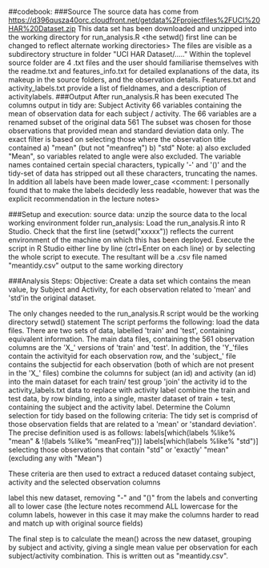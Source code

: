 ##codebook:
###Source
The source data has come from 
https://d396qusza40orc.cloudfront.net/getdata%2Fprojectfiles%2FUCI%20HAR%20Dataset.zip
This data set has been downloaded and unzipped into the working directory for run_analysis.R <the setwd() first line can be changed to reflect alternate working directories>
The files are visible as a subdirectory structure in folder "UCI HAR Dataset/....."
Within the toplevel source folder are 4 .txt files and the user should familiarise themselves with the readme.txt and features_info.txt for detailed explanations of the data, its makeup in the source folders, and the observation details. Features.txt and activity_labels.txt provide a list of fieldnames, and a description of activitylabels. 
###Output
After run_analysis.R has been executed
The columns output in tidy are:
Subject
Activity
66 variables containing the mean of observation data for each subject / activity.
The 66 variables are a renamed subset of the original data 561
The subset was chosen for those observations that provided mean and standard deviation data only. 
The exact filter is based on selecting those where the observation title contained
a) "mean" (but not "meanfreq")
b) "std"
Note: a) also excluded "Mean", so variables related to angle were also excluded.
The variable names contained certain special characters, typically '-' and '()' and the tidy-set of data has stripped out all these characters, truncating the names. In addition all labels have been made lower_case <comment: I personally found that to make the labels decidedly less readable, however that was the explicit recommendation in the lecture notes>

###Setup and execution:
source data:
unzip the source data to the local working environment folder
run_analysis: 
Load the run_analysis.R into R Studio. Check that the first line (setwd("xxxxx")) reflects the current environment of the machine on which this has been deployed. Execute the script in R Studio either line by line (ctrl+Enter on each line) or by selecting the whole script to execute.
The resultant will be a .csv file named "meantidy.csv" output to the same working directory

###Analysis Steps:
<all documented within the run_analysis>
Objective:
Create a data set which contains the mean value, by Subject and Activity, for each observation related to 'mean' and 'std'in the original dataset.

The only changes needed to the run_analysis.R script would be the working directory setwd() statement
The script performs the following:
load the data files. There are two sets of data, labelled 'train' and 'test', containing equivalent information. The main data files, containing the 561 observation columns are the 'X_' versions of 'train' and 'test'. In addition, the 'Y_'files contain the activityid for each observation row, and the 'subject_' file contains the subjectid for each observation (both of which are not present in the 'X_' files)
combine the columns for subject (an id) and activity (an id) into the main dataset for each train/ test group
'join' the activity id to the activity_labels.txt data to replace with activity label
combine the train and test data, by row binding, into a single, master dataset of train + test, containing the subject and the activity label.
Determine the Column selection for tidy based on the following criteria:
The tidy set is comprisd of those observation fields that are related to a 'mean' or 'standard deviation'.
The precise definition used is as follows:
   labels[which(labels %like% "mean" & !(labels %like% "meanFreq"))]
   labels[which(labels %like% "std")]
selecting those observations that contain "std" or 'exactly' "mean" (excluding any with "Mean")

These criteria are then used to extract a reduced dataset containg subject, activity and the selected observation columns

label this new dataset, removing "-" and "()" from the labels and converting all to lower case (the lecture notes recommend ALL lowercase for the column labels, however in this case it may make the columns harder to read and match up with original source fields)

The final step is to calculate the mean() across the new dataset, grouping by subject and activity, giving a single mean value per observation for each subject/activity combination.
This is written out as "meantidy.csv".

